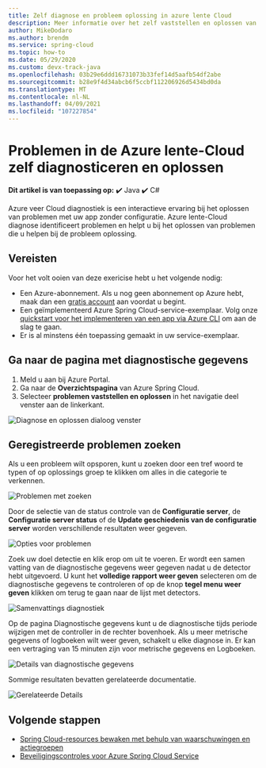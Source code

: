 ```yaml
---
title: Zelf diagnose en probleem oplossing in azure lente Cloud
description: Meer informatie over het zelf vaststellen en oplossen van problemen in azure lente-Cloud.
author: MikeDodaro
ms.author: brendm
ms.service: spring-cloud
ms.topic: how-to
ms.date: 05/29/2020
ms.custom: devx-track-java
ms.openlocfilehash: 03b29e6ddd16731073b33fef14d5aafb54df2abe
ms.sourcegitcommit: b28e9f4d34abcb6f5ccbf112206926d5434bd0da
ms.translationtype: MT
ms.contentlocale: nl-NL
ms.lasthandoff: 04/09/2021
ms.locfileid: "107227854"
---
```

# <a name="self-diagnose-and-solve-problems-in-azure-spring-cloud"></a>Problemen in de Azure lente-Cloud zelf diagnosticeren en oplossen

**Dit artikel is van toepassing op:** ✔️ Java ✔️ C#

Azure veer Cloud diagnostiek is een interactieve ervaring bij het oplossen van problemen met uw app zonder configuratie. Azure lente-Cloud diagnose identificeert problemen en helpt u bij het oplossen van problemen die u helpen bij de probleem oplossing.

## <a name="prerequisites"></a>Vereisten
Voor het volt ooien van deze exericise hebt u het volgende nodig:

* Een Azure-abonnement. Als u nog geen abonnement op Azure hebt, maak dan een [gratis account](https://azure.microsoft.com/free/?WT.mc_id=A261C142F) aan voordat u begint.
* Een geïmplementeerd Azure Spring Cloud-service-exemplaar. Volg onze [quickstart voor het implementeren van een app via Azure CLI](spring-cloud-quickstart.md) om aan de slag te gaan.
* Er is al minstens één toepassing gemaakt in uw service-exemplaar.

## <a name="navigate-to-the-diagnostics-page"></a>Ga naar de pagina met diagnostische gegevens
1. Meld u aan bij Azure Portal.
2. Ga naar de **Overzichtspagina** van Azure Spring Cloud.
3. Selecteer **problemen vaststellen en oplossen** in het navigatie deel venster aan de linkerkant.

 ![Diagnose en oplossen dialoog venster](media/spring-cloud-diagnose/diagnose-solve-dialog.png)

 ## <a name="search-logged-issues"></a>Geregistreerde problemen zoeken
Als u een probleem wilt opsporen, kunt u zoeken door een tref woord te typen of op oplossings groep te klikken om alles in die categorie te verkennen.

 ![Problemen met zoeken](media/spring-cloud-diagnose/search-detectors.png)

Door de selectie van de status controle van de **Configuratie server**, de **Configuratie server status** of de **Update geschiedenis van de configuratie server** worden verschillende resultaten weer gegeven.

![Opties voor problemen](media/spring-cloud-diagnose/detectors-options.png)

Zoek uw doel detectie en klik erop om uit te voeren. Er wordt een samen vatting van de diagnostische gegevens weer gegeven nadat u de detector hebt uitgevoerd. U kunt het **volledige rapport weer geven** selecteren om de diagnostische gegevens te controleren of op de knop **tegel menu weer geven** klikken om terug te gaan naar de lijst met detectors.

 ![Samenvattings diagnostiek](media/spring-cloud-diagnose/summary-diagnostics.png)

Op de pagina Diagnostische gegevens kunt u de diagnostische tijds periode wijzigen met de controller in de rechter bovenhoek. Als u meer metrische gegevens of logboeken wilt weer geven, schakelt u elke diagnose in. Er kan een vertraging van 15 minuten zijn voor metrische gegevens en Logboeken.

 ![Details van diagnostische gegevens](media/spring-cloud-diagnose/diagnostics-details.png)

Sommige resultaten bevatten gerelateerde documentatie.

 ![Gerelateerde Details](media/spring-cloud-diagnose/related-details.png)

## <a name="next-steps"></a>Volgende stappen
* [Spring Cloud-resources bewaken met behulp van waarschuwingen en actiegroepen](spring-cloud-tutorial-alerts-action-groups.md)
* [Beveiligingscontroles voor Azure Spring Cloud Service](spring-cloud-concept-security-controls.md)